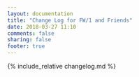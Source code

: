 ```yaml
---
layout: documentation
title: "Change Log for FW/1 and Friends"
date: 2018-03-27 11:10
comments: false
sharing: false
footer: true
---
```

{% include_relative changelog.md %}
